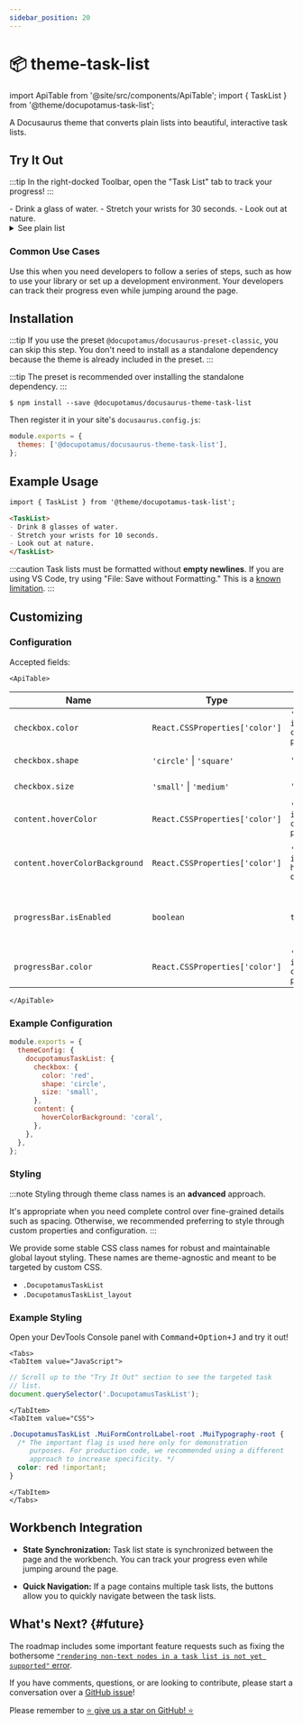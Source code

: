 ```yaml
---
sidebar_position: 20
---
```


# 📦 theme-task-list

import ApiTable from '@site/src/components/ApiTable';
import { TaskList } from '@theme/docupotamus-task-list';

<!-- If this changes, then change: README.md -->

A Docusaurus theme that converts plain lists into beautiful, interactive task
lists.

## Try It Out

:::tip
In the right-docked Toolbar, open the "Task List" tab to track your progress!
:::

<TaskList>
- Drink a glass of water.
- Stretch your wrists for 30 seconds.
- Look out at nature.
</TaskList>

<details>
    <summary>See plain list</summary>

- Drink a glass of water.
- Stretch your wrists for 30 seconds.
- Look out at nature.

</details>

<!-- _keywords:_ demo -->

### Common Use Cases

Use this when you need developers to follow a series of steps, such as how to
use your library or set up a development environment. Your developers can track
their progress even while jumping around the page.

## Installation

:::tip
If you use the preset `@docupotamus/docusaurus-preset-classic`, you can skip
this step. You don't need to install as a standalone dependency because the
theme is already included in the preset.
:::

:::tip
The preset is recommended over installing the standalone dependency.
:::

```shell npm2yarn
$ npm install --save @docupotamus/docusaurus-theme-task-list
```

Then register it in your site's `docusaurus.config.js`:

```js title="docusaurus.config.js"
module.exports = {
  themes: ['@docupotamus/docusaurus-theme-task-list'],
};
```

## Example Usage

```md title="healthy-and-productive.md"
import { TaskList } from '@theme/docupotamus-task-list';

<TaskList>
- Drink 8 glasses of water.
- Stretch your wrists for 10 seconds.
- Look out at nature.
</TaskList>
```

:::caution
Task lists must be formatted without **empty newlines**. If you are using VS
Code, try using "File: Save without Formatting." This is a
[known limitation](#future).
:::

## Customizing

### Configuration

Accepted fields:

```mdx-code-block
<ApiTable>
```

| Name                           | Type                           | Default                      | Description                                            |
| ------------------------------ | ------------------------------ | ---------------------------- | ------------------------------------------------------ |
| `checkbox.color`               | `React.CSSProperties['color']` | `'var(--ifm-color-primary)'` | Checkbox color.                                        |
| `checkbox.shape`               | `'circle'` &#124; `'square'`   | `'square'`                   | Checkbox shape.                                        |
| `checkbox.size`                | `'small'` &#124; `'medium'`    | `'medium'`                   | Checkbox size.                                         |
| `content.hoverColor`           | `React.CSSProperties['color']` | `'var(--ifm-color-primary)'` | Content color on hover.                                |
| `content.hoverColorBackground` | `React.CSSProperties['color']` | `'var(--ifm-hover-overlay)'` | Content background color on hover.                     |
| `progressBar.isEnabled`        | `boolean`                      | `true`                       | Whether to include a progress bar above the task list. |
| `progressBar.color`            | `React.CSSProperties['color']` | `'var(--ifm-color-primary)'` | Progress bar color.                                    |

```mdx-code-block
</ApiTable>
```

### Example Configuration

```js title="docusaurus.config.js"
module.exports = {
  themeConfig: {
    docupotamusTaskList: {
      checkbox: {
        color: 'red',
        shape: 'circle',
        size: 'small',
      },
      content: {
        hoverColorBackground: 'coral',
      },
    },
  },
};
```

### Styling

:::note
Styling through theme class names is an **advanced** approach.

It's appropriate when you need complete control over fine-grained details such
as spacing. Otherwise, we recommended preferring to style through custom
properties and configuration.
:::

We provide some stable CSS class names for robust and maintainable global layout
styling. These names are theme-agnostic and meant to be targeted by custom CSS.

- `.DocupotamusTaskList`
- `.DocupotamusTaskList_layout`

### Example Styling

Open your DevTools Console panel with <kbd>Command+Option+J</kbd> and try it
out!

```mdx-code-block
<Tabs>
<TabItem value="JavaScript">
```

```javascript title="JavaScript"
// Scroll up to the "Try It Out" section to see the targeted task
// list.
document.querySelector('.DocupotamusTaskList');
```

```mdx-code-block
</TabItem>
<TabItem value="CSS">
```

```css title="CSS"
.DocupotamusTaskList .MuiFormControlLabel-root .MuiTypography-root {
  /* The important flag is used here only for demonstration
     purposes. For production code, we recommended using a different
     approach to increase specificity. */
  color: red !important;
}
```

```mdx-code-block
</TabItem>
</Tabs>
```

## Workbench Integration

<!-- TODO(dnguyen0304): Add gifs. -->

- **State Synchronization:** Task list state is synchronized between the page
  and the workbench. You can track your progress even while jumping around the
  page.

- **Quick Navigation:** If a page contains multiple task lists, the buttons
  allow you to quickly navigate between the task lists.

## What's Next? {#future}

The roadmap includes some important feature requests such as fixing the
bothersome [`"rendering non-text nodes in a task list is not yet supported"` error](https://github.com/docupotamus/docupotamus/issues/9).

If you have comments, questions, or are looking to contribute, please start a
conversation over a [GitHub issue](https://github.com/docupotamus/docupotamus/issues?q=is%3Aopen+is%3Aissue+label%3A%22Task+List%22)!

Please remember to [⭐ give us a star on GitHub! ⭐](https://github.com/docupotamus/docupotamus)
